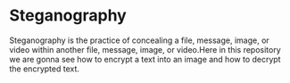 # Steganography
Steganography is the practice of concealing a file, message, image, or video within another file, message, image, or video.Here in this repository we are gonna see how to encrypt a text  into an image and how to decrypt the encrypted text.

